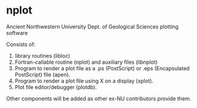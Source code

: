 # nplot
Ancient Northwestern University Dept. of Geological Sciences plotting software

Consists of:
1) library routines (libloc)
2) Fortran-callable routine (nplot) and auxiliary files (libnplot)
3) Program to render a plot file as a .ps (PostScript) or .eps (Encapsulated PostScript) file (apen).
4) Program to render a plot file using X on a display (xplot).
5) Plot file editor/debugger (plotdb).

Other components will be added as other ex-NU contributors provide them.

